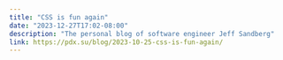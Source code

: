 ```yaml
---
title: "CSS is fun again"
date: "2023-12-27T17:02-08:00"
description: "The personal blog of software engineer Jeff Sandberg"
link: https://pdx.su/blog/2023-10-25-css-is-fun-again/
---
```

